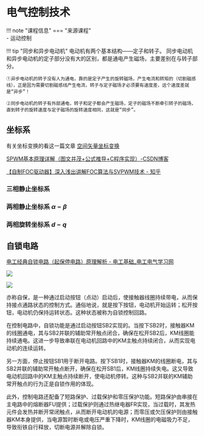 # 电气控制技术

!!! note "课程信息"
    === "来源课程"  
        - 运动控制
    
!!! tip "同步和异步电动机"
    电动机有两个基本结构——定子和转子。
    同步电动机和异步电动机的定子部分没有大的区别，都是通电产生磁场，主要差别在与转子部分。

    ①异步电动机的转子没有人为通电，靠的是定子产生的旋转磁场，产生电流和转矩的（切割磁感线），正是因为需要切割磁感线产生电流，转子与定子磁场才必须要有速度差，这个速度差就是“异步”！

    ②同步电动机的转子有外部通电，转子和定子都会产生磁场，定子的磁场不断牵引转子的磁场，直到转子的旋转速度与定子磁场的旋转速度相同，这就是“同步”。


## 坐标系
有关坐标变换的看这一篇文章
[空间矢量坐标变换](https://zhuanlan.zhihu.com/p/492830847)


[SPWM基本原理详解（图文并茂+公式推导+C程序实现）-CSDN博客](https://blog.csdn.net/u010632165/article/details/110889621)

[【自制FOC驱动器】深入浅出讲解FOC算法与SVPWM技术 - 知乎](https://zhuanlan.zhihu.com/p/147659820)
### 三相静止坐标系

### 两相静止坐标系 $\alpha-\beta$

### 两相旋转坐标系 $d-q$


## 自锁电路



[电工经典自锁电路（起保停电路）原理解析 - 电工基础\_电工电气学习网](https://www.dgdqw.com/wk/49092-1.html)


![](https://pic.rmb.bdstatic.com/bjh/news/7c0ca0cd5a0abd5d8d0afe88f596aba6.png)

![](https://philfan-pic.oss-cn-beijing.aliyuncs.com/img/20250322171345.png)

亦称自保，是一种通过启动按钮（点动）启动后，使接触器线圈持续带电，从而保持接点通路状态的控制方式。通俗地说，就是按下按钮，电动机开始运转；松开按钮，电动机仍保持运转状态。这种状态被称为自锁控制回路。

在控制电路中，自锁功能是通过启动按钮SB2实现的。当按下SB2时，接触器KM的线圈通电，其与SB2并联的辅助常开触点闭合，确保在松开SB2后，KM线圈能持续通电。这进一步导致串联在电动机回路中的KM主触点持续闭合，从而实现电动机的连续运转。

另一方面，停止按钮SB1用于断开电路。按下SB1时，接触器KM的线圈断电，其与SB2并联的辅助常开触点断开，确保在松开SB1后，KM线圈持续失电。这又导致电动机回路中的KM主触点持续断开，使电动机停转。这种与SB2并联的KM辅助常开触点的行为正是自锁作用的体现。

此外，控制电路还配备了短路保护、过载保护和零压保护功能。短路保护由串接在主电路中的熔断器FU提供；过载保护则通过热继电器FR实现，当过载时，其发热元件会发热并断开常闭触点，从而断开电动机的电源；而零压或欠压保护则由接触器KM本身提供，当电源暂时断电或电压严重下降时，KM线圈的电磁吸力不足，导致衔铁自行释放，切断电源并解除自锁。